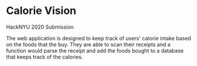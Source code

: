 # Calorie Vision
HackNYU 2020 Submission

The web application is designed to keep track of users' calorie intake based on the foods that the buy.
They are able to scan their receipts and a function would parse the receipt and add the foods bought to a database that keeps track of the calories.
